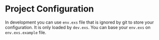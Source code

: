# Project Configuration

In development you can use `env.exs` file that is ignored by git to store your configuration. It is only loaded by `dev.exs`.
You can base your `env.exs` on `env.exs.example` file.